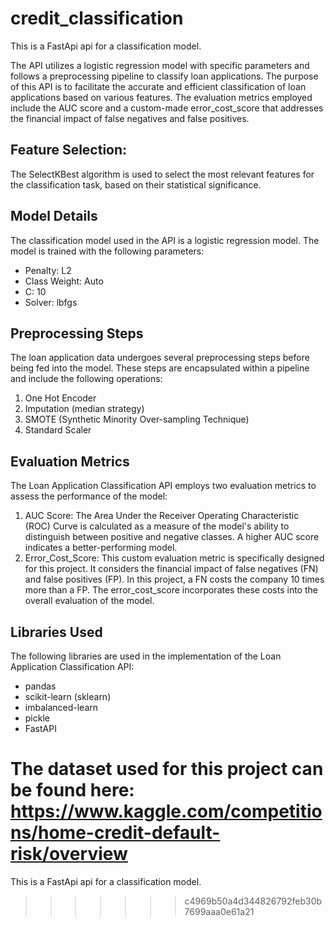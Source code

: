 # credit_classification
This is a FastApi api for a classification model. 

The API utilizes a logistic regression model with specific parameters and follows a preprocessing pipeline to classify loan applications. The purpose of this API is to facilitate the accurate and efficient classification of loan applications based on various features. The evaluation metrics employed include the AUC score and a custom-made error_cost_score that addresses the financial impact of false negatives and false positives.

## Feature Selection:
The SelectKBest algorithm is used to select the most relevant features for the classification task, based on their statistical significance.

## Model Details
The classification model used in the API is a logistic regression model. The model is trained with the following parameters:
- Penalty: L2
- Class Weight: Auto
- C: 10
- Solver: lbfgs

## Preprocessing Steps
The loan application data undergoes several preprocessing steps before being fed into the model. These steps are encapsulated within a pipeline and include the following operations:

1. One Hot Encoder
2. Imputation  (median strategy)
3. SMOTE (Synthetic Minority Over-sampling Technique)
4. Standard Scaler


## Evaluation Metrics
The Loan Application Classification API employs two evaluation metrics to assess the performance of the model:

1. AUC Score: The Area Under the Receiver Operating Characteristic (ROC) Curve is calculated as a measure of the model's ability to distinguish between positive and negative classes. A higher AUC score indicates a better-performing model.
2. Error_Cost_Score: This custom evaluation metric is specifically designed for this project. It considers the financial impact of false negatives (FN) and false positives (FP). In this project, a FN costs the company 10 times more than a FP. The error_cost_score incorporates these costs into the overall evaluation of the model.

## Libraries Used
The following libraries are used in the implementation of the Loan Application Classification API:
- pandas
- scikit-learn (sklearn)
- imbalanced-learn
- pickle
- FastAPI

The dataset used for this project can be found here: https://www.kaggle.com/competitions/home-credit-default-risk/overview
=======
This is a FastApi api for a classification model.
>>>>>>> c4969b50a4d344826792feb30b7699aaa0e61a21
